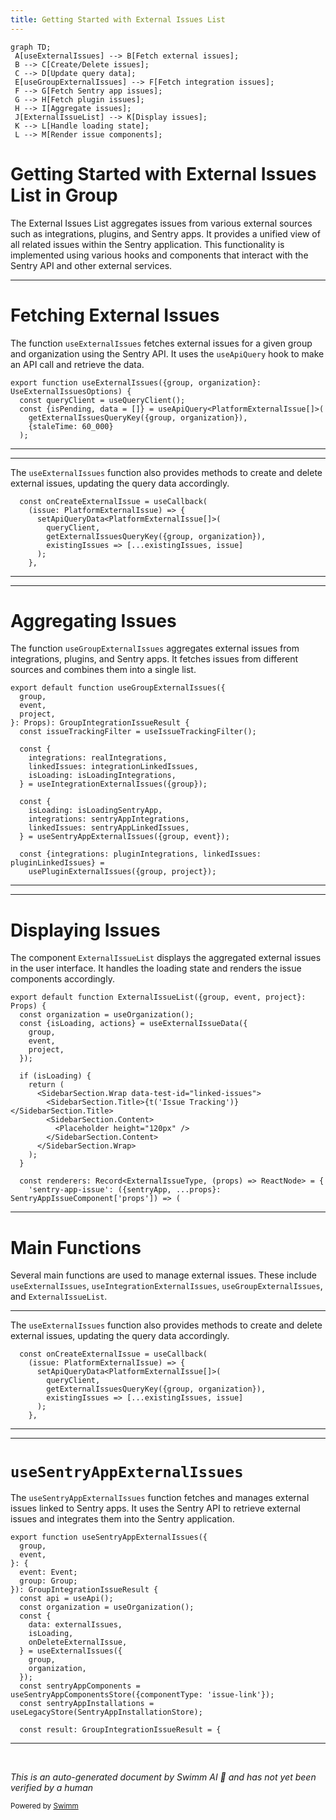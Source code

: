 ```yaml
---
title: Getting Started with External Issues List
---
```

```mermaid
graph TD;
 A[useExternalIssues] --> B[Fetch external issues];
 B --> C[Create/Delete issues];
 C --> D[Update query data];
 E[useGroupExternalIssues] --> F[Fetch integration issues];
 F --> G[Fetch Sentry app issues];
 G --> H[Fetch plugin issues];
 H --> I[Aggregate issues];
 J[ExternalIssueList] --> K[Display issues];
 K --> L[Handle loading state];
 L --> M[Render issue components];
```

# Getting Started with External Issues List in Group

The External Issues List aggregates issues from various external sources such as integrations, plugins, and Sentry apps. It provides a unified view of all related issues within the Sentry application. This functionality is implemented using various hooks and components that interact with the Sentry API and other external services.

<SwmSnippet path="/static/app/components/group/externalIssuesList/useExternalIssues.tsx" line="25">

---

# Fetching External Issues

The function <SwmToken path="static/app/components/group/externalIssuesList/useExternalIssues.tsx" pos="25:4:4" line-data="export function useExternalIssues({group, organization}: UseExternalIssuesOptions) {">`useExternalIssues`</SwmToken> fetches external issues for a given group and organization using the Sentry API. It uses the <SwmToken path="static/app/components/group/externalIssuesList/useExternalIssues.tsx" pos="27:17:17" line-data="  const {isPending, data = []} = useApiQuery&lt;PlatformExternalIssue[]&gt;(">`useApiQuery`</SwmToken> hook to make an API call and retrieve the data.

```tsx
export function useExternalIssues({group, organization}: UseExternalIssuesOptions) {
  const queryClient = useQueryClient();
  const {isPending, data = []} = useApiQuery<PlatformExternalIssue[]>(
    getExternalIssuesQueryKey({group, organization}),
    {staleTime: 60_000}
  );
```

---

</SwmSnippet>

<SwmSnippet path="/static/app/components/group/externalIssuesList/useExternalIssues.tsx" line="32">

---

The <SwmToken path="static/app/components/group/externalIssuesList/useExternalIssues.tsx" pos="25:4:4" line-data="export function useExternalIssues({group, organization}: UseExternalIssuesOptions) {">`useExternalIssues`</SwmToken> function also provides methods to create and delete external issues, updating the query data accordingly.

```tsx
  const onCreateExternalIssue = useCallback(
    (issue: PlatformExternalIssue) => {
      setApiQueryData<PlatformExternalIssue[]>(
        queryClient,
        getExternalIssuesQueryKey({group, organization}),
        existingIssues => [...existingIssues, issue]
      );
    },
```

---

</SwmSnippet>

<SwmSnippet path="/static/app/components/group/externalIssuesList/hooks/useGroupExternalIssues.tsx" line="21">

---

# Aggregating Issues

The function <SwmToken path="static/app/components/group/externalIssuesList/hooks/useGroupExternalIssues.tsx" pos="21:6:6" line-data="export default function useGroupExternalIssues({">`useGroupExternalIssues`</SwmToken> aggregates external issues from integrations, plugins, and Sentry apps. It fetches issues from different sources and combines them into a single list.

```tsx
export default function useGroupExternalIssues({
  group,
  event,
  project,
}: Props): GroupIntegrationIssueResult {
  const issueTrackingFilter = useIssueTrackingFilter();

  const {
    integrations: realIntegrations,
    linkedIssues: integrationLinkedIssues,
    isLoading: isLoadingIntegrations,
  } = useIntegrationExternalIssues({group});

  const {
    isLoading: isLoadingSentryApp,
    integrations: sentryAppIntegrations,
    linkedIssues: sentryAppLinkedIssues,
  } = useSentryAppExternalIssues({group, event});

  const {integrations: pluginIntegrations, linkedIssues: pluginLinkedIssues} =
    usePluginExternalIssues({group, project});
```

---

</SwmSnippet>

<SwmSnippet path="/static/app/components/group/externalIssuesList/index.tsx" line="32">

---

# Displaying Issues

The component <SwmToken path="static/app/components/group/externalIssuesList/index.tsx" pos="32:6:6" line-data="export default function ExternalIssueList({group, event, project}: Props) {">`ExternalIssueList`</SwmToken> displays the aggregated external issues in the user interface. It handles the loading state and renders the issue components accordingly.

```tsx
export default function ExternalIssueList({group, event, project}: Props) {
  const organization = useOrganization();
  const {isLoading, actions} = useExternalIssueData({
    group,
    event,
    project,
  });

  if (isLoading) {
    return (
      <SidebarSection.Wrap data-test-id="linked-issues">
        <SidebarSection.Title>{t('Issue Tracking')}</SidebarSection.Title>
        <SidebarSection.Content>
          <Placeholder height="120px" />
        </SidebarSection.Content>
      </SidebarSection.Wrap>
    );
  }

  const renderers: Record<ExternalIssueType, (props) => ReactNode> = {
    'sentry-app-issue': ({sentryApp, ...props}: SentryAppIssueComponent['props']) => (
```

---

</SwmSnippet>

# Main Functions

Several main functions are used to manage external issues. These include <SwmToken path="static/app/components/group/externalIssuesList/useExternalIssues.tsx" pos="25:4:4" line-data="export function useExternalIssues({group, organization}: UseExternalIssuesOptions) {">`useExternalIssues`</SwmToken>, <SwmToken path="static/app/components/group/externalIssuesList/hooks/useGroupExternalIssues.tsx" pos="32:5:5" line-data="  } = useIntegrationExternalIssues({group});">`useIntegrationExternalIssues`</SwmToken>, <SwmToken path="static/app/components/group/externalIssuesList/hooks/useGroupExternalIssues.tsx" pos="21:6:6" line-data="export default function useGroupExternalIssues({">`useGroupExternalIssues`</SwmToken>, and <SwmToken path="static/app/components/group/externalIssuesList/index.tsx" pos="32:6:6" line-data="export default function ExternalIssueList({group, event, project}: Props) {">`ExternalIssueList`</SwmToken>.

<SwmSnippet path="/static/app/components/group/externalIssuesList/useExternalIssues.tsx" line="32">

---

The <SwmToken path="static/app/components/group/externalIssuesList/useExternalIssues.tsx" pos="25:4:4" line-data="export function useExternalIssues({group, organization}: UseExternalIssuesOptions) {">`useExternalIssues`</SwmToken> function also provides methods to create and delete external issues, updating the query data accordingly.

```tsx
  const onCreateExternalIssue = useCallback(
    (issue: PlatformExternalIssue) => {
      setApiQueryData<PlatformExternalIssue[]>(
        queryClient,
        getExternalIssuesQueryKey({group, organization}),
        existingIssues => [...existingIssues, issue]
      );
    },
```

---

</SwmSnippet>

<SwmSnippet path="/static/app/components/group/externalIssuesList/hooks/useSentryAppExternalIssues.tsx" line="16">

---

# <SwmToken path="static/app/components/group/externalIssuesList/hooks/useSentryAppExternalIssues.tsx" pos="16:4:4" line-data="export function useSentryAppExternalIssues({">`useSentryAppExternalIssues`</SwmToken>

The <SwmToken path="static/app/components/group/externalIssuesList/hooks/useSentryAppExternalIssues.tsx" pos="16:4:4" line-data="export function useSentryAppExternalIssues({">`useSentryAppExternalIssues`</SwmToken> function fetches and manages external issues linked to Sentry apps. It uses the Sentry API to retrieve external issues and integrates them into the Sentry application.

```tsx
export function useSentryAppExternalIssues({
  group,
  event,
}: {
  event: Event;
  group: Group;
}): GroupIntegrationIssueResult {
  const api = useApi();
  const organization = useOrganization();
  const {
    data: externalIssues,
    isLoading,
    onDeleteExternalIssue,
  } = useExternalIssues({
    group,
    organization,
  });
  const sentryAppComponents = useSentryAppComponentsStore({componentType: 'issue-link'});
  const sentryAppInstallations = useLegacyStore(SentryAppInstallationStore);

  const result: GroupIntegrationIssueResult = {
```

---

</SwmSnippet>

&nbsp;

*This is an auto-generated document by Swimm AI 🌊 and has not yet been verified by a human*

<SwmMeta version="3.0.0" repo-id="Z2l0aHViJTNBJTNBc2VudHJ5LWRlbW8tMSUzQSUzQVN3aW1tLURlbW8=" repo-name="sentry-demo-1" doc-type="overview"><sup>Powered by [Swimm](/)</sup></SwmMeta>

